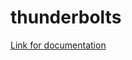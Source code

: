 # thunderbolts
[Link for documentation](https://docs.google.com/document/d/1akxCCZgbav0TOBtqXhTvynldsZLN7ufBvU7rJwkNqfc/edit)
